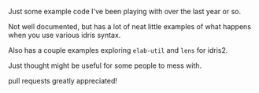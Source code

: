Just some example code I've been playing with over the last year or so.

Not well documented, but has a lot of neat little examples of what happens when you use
various idris syntax. 

Also has a couple examples exploring `elab-util` and `lens` for idris2.

Just thought might be useful for some people to mess with. 

pull requests greatly appreciated!
